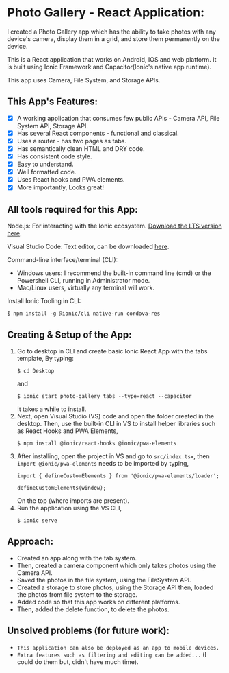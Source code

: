 # Photo Gallery - React Application:

I created a Photo Gallery app which has the ability to take photos with any device's camera, display them in a grid, and store them permanently on the device.

This is a React application that works on Android, IOS and web platform. It is built using Ionic Framework and Capacitor(Ionic's native app runtime).

This app uses Camera, File System, and Storage APIs.

## This App's Features:

- [x] A working application that consumes few public APIs - Camera API, File System API, Storage API.
- [x] Has several React components - functional and classical.
- [x] Uses a router - has two pages as tabs.
- [x] Has semantically clean HTML and DRY code.
- [x] Has consistent code style.
- [x] Easy to understand.
- [x] Well formatted code.
- [x] Uses React hooks and PWA elements.
- [x] More importantly, Looks great!

## All tools required for this App:

Node.js:
For interacting with the Ionic ecosystem. [Download the LTS version here](https://nodejs.org/en/).

Visual Studio Code:
Text editor, can be downloaded [here](https://code.visualstudio.com/).

Command-line interface/terminal (CLI):
- Windows users: I recommend the built-in command line (cmd) or the Powershell CLI, running in Administrator mode.
- Mac/Linux users, virtually any terminal will work.

Install Ionic Tooling in CLI:    
```
$ npm install -g @ionic/cli native-run cordova-res
```
  
## Creating & Setup of the App:
1) Go to desktop in CLI and create basic Ionic React App with the tabs template,
   By typing:     
   ```
   $ cd Desktop
   ``` 
   and
   ```
   $ ionic start photo-gallery tabs --type=react --capacitor
   ```
   It takes a while to install.
2) Next, open Visual Studio (VS) code and open the folder created in the desktop. Then, use the built-in CLI in VS to install helper libraries such as React Hooks and PWA Elements,
   ```
   $ npm install @ionic/react-hooks @ionic/pwa-elements
   ```
3) After installing, open the project in VS and go to `src/index.tsx`, then `import @ionic/pwa-elements` needs to be imported by typing,
   ```
   import { defineCustomElements } from '@ionic/pwa-elements/loader';
   
   defineCustomElements(window);
   ```
   On the top (where imports are present).
4) Run the application using the VS CLI,
   ```
   $ ionic serve
   ```
   
## Approach:
- Created an app along with the tab system. 
- Then, created a camera component which only takes photos using the Camera API.
- Saved the photos in the file system, using the FileSystem API.
- Created a storage to store photos, using the Storage API then, loaded the photos from file system to the storage.
- Added code so that this app works on different platforms.
- Then, added the delete function, to delete the photos.

## Unsolved problems (for future work):
- `This application can also be deployed as an app to mobile devices.`
- `Extra features such as filtering and editing can be added...`
(I could do them but, didn't have much time).
